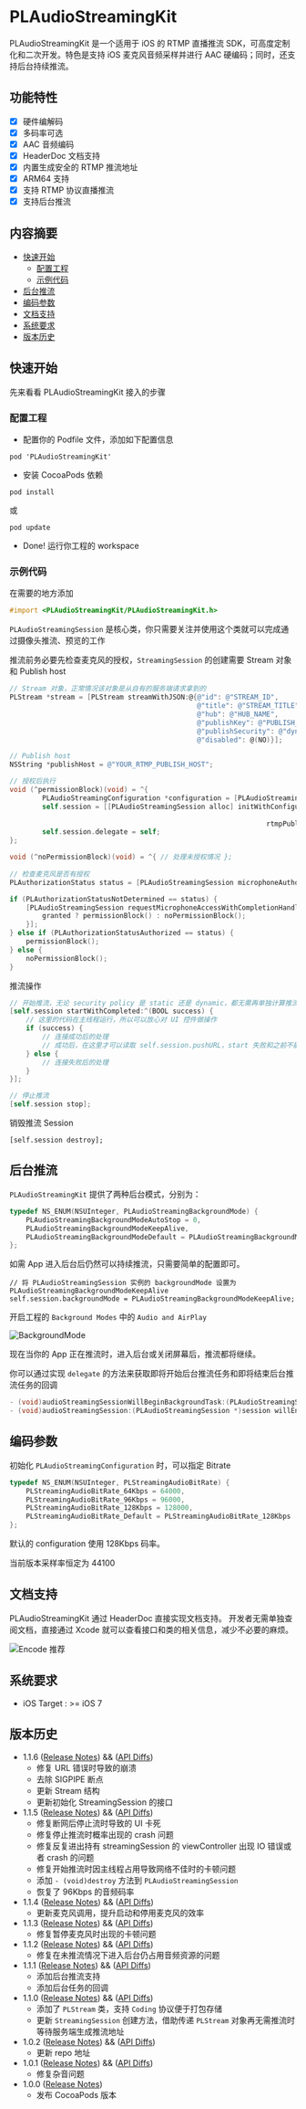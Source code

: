 # PLAudioStreamingKit

PLAudioStreamingKit 是一个适用于 iOS 的 RTMP 直播推流 SDK，可高度定制化和二次开发。特色是支持 iOS 麦克风音频采样并进行 AAC 硬编码；同时，还支持后台持续推流。

## 功能特性

- [x] 硬件编解码
- [x] 多码率可选
- [x] AAC 音频编码
- [x] HeaderDoc 文档支持
- [x] 内置生成安全的 RTMP 推流地址
- [x] ARM64 支持
- [x] 支持 RTMP 协议直播推流
- [x] 支持后台推流

## 内容摘要

- [快速开始](#快速开始)
	- [配置工程](#配置工程)
	- [示例代码](#示例代码)
- [后台推流](#后台推流)
- [编码参数](#编码参数)
- [文档支持](#文档支持)
- [系统要求](#系统要求)
- [版本历史](#版本历史)

## 快速开始

先来看看 PLAudioStreamingKit 接入的步骤

### 配置工程

- 配置你的 Podfile 文件，添加如下配置信息

```shell
pod 'PLAudioStreamingKit'
```

- 安装 CocoaPods 依赖

```shell
pod install
```

或

```shell
pod update
```

- Done! 运行你工程的 workspace

### 示例代码

在需要的地方添加

```Objective-C
#import <PLAudioStreamingKit/PLAudioStreamingKit.h>
```

```PLAudioStreamingSession``` 是核心类，你只需要关注并使用这个类就可以完成通过摄像头推流、预览的工作

推流前务必要先检查麦克风的授权，```StreamingSession``` 的创建需要 Stream 对象和 Publish host

```Objective-C
// Stream 对象，正常情况该对象是从自有的服务端请求拿到的
PLStream *stream = [PLStream streamWithJSON:@{@"id": @"STREAM_ID",
                                              @"title": @"STREAM_TITLE",
                                              @"hub": @"HUB_NAME",
                                              @"publishKey": @"PUBLISH_KEY",
                                              @"publishSecurity": @"dynamic", // or static
                                              @"disabled": @(NO)}];

// Publish host
NSString *publishHost = @"YOUR_RTMP_PUBLISH_HOST";

// 授权后执行
void (^permissionBlock)(void) = ^{
        PLAudioStreamingConfiguration *configuration = [PLAudioStreamingConfiguration defaultConfiguration];
        self.session = [[PLAudioStreamingSession alloc] initWithConfiguration:configuration
                                                                        stream:stream
                                                               rtmpPublishHost:publishHost];
        self.session.delegate = self;
};

void (^noPermissionBlock)(void) = ^{ // 处理未授权情况 };
    
// 检查麦克风是否有授权
PLAuthorizationStatus status = [PLAudioStreamingSession microphoneAuthorizationStatus];

if (PLAuthorizationStatusNotDetermined == status) {
    [PLAudioStreamingSession requestMicrophoneAccessWithCompletionHandler:^(BOOL granted) {
        granted ? permissionBlock() : noPermissionBlock();
    }];
} else if (PLAuthorizationStatusAuthorized == status) {
    permissionBlock();
} else {
	noPermissionBlock();
}
```

推流操作

```Objective-C
// 开始推流，无论 security policy 是 static 还是 dynamic，都无需再单独计算推流地址
[self.session startWithCompleted:^(BOOL success) {
	// 这里的代码在主线程运行，所以可以放心对 UI 控件做操作
	if (success) {
		// 连接成功后的处理
		// 成功后，在这里才可以读取 self.session.pushURL，start 失败和之前不能确保读取到正确的 URL
	} else {
    	// 连接失败后的处理
	}
}];

// 停止推流
[self.session stop];
```

销毁推流 Session

```
[self.session destroy];
```

## 后台推流

```PLAudioStreamingKit``` 提供了两种后台模式，分别为：

```Objective-C
typedef NS_ENUM(NSUInteger, PLAudioStreamingBackgroundMode) {
    PLAudioStreamingBackgroundModeAutoStop = 0,
    PLAudioStreamingBackgroundModeKeepAlive,
    PLAudioStreamingBackgroundModeDefault = PLAudioStreamingBackgroundModeAutoStop
};
```

如需 App 进入后台后仍然可以持续推流，只需要简单的配置即可。

```
// 将 PLAudioStreamingSession 实例的 backgroundMode 设置为 PLAudioStreamingBackgroundModeKeepAlive
self.session.backgroundMode = PLAudioStreamingBackgroundModeKeepAlive;
```
开启工程的 ```Background Modes``` 中的 ```Audio and AirPlay```

![BackgroundMode](https://github.com/pili-engineering/PLAudioStreamingKit/blob/master/Images/background-mode.png?raw=true)

现在当你的 App 正在推流时，进入后台或关闭屏幕后，推流都将继续。

你可以通过实现 ```delegate``` 的方法来获取即将开始后台推流任务和即将结束后台推流任务的回调

```Objective-C
- (void)audioStreamingSessionWillBeginBackgroundTask:(PLAudioStreamingSession *)session;
- (void)audioStreamingSession:(PLAudioStreamingSession *)session willEndBackgroundTask:(BOOL)isExpirationOccurred;
```

## 编码参数

初始化 ```PLAudioStreamingConfiguration``` 时，可以指定 Bitrate

```Objective-C
typedef NS_ENUM(NSUInteger, PLStreamingAudioBitRate) {
    PLStreamingAudioBitRate_64Kbps = 64000,
    PLStreamingAudioBitRate_96Kbps = 96000,
    PLStreamingAudioBitRate_128Kbps = 128000,
    PLStreamingAudioBitRate_Default = PLStreamingAudioBitRate_128Kbps
};
```

默认的 configuration 使用 128Kbps 码率。

当前版本采样率恒定为 44100

## 文档支持

PLAudioStreamingKit 通过 HeaderDoc 直接实现文档支持。
开发者无需单独查阅文档，直接通过 Xcode 就可以查看接口和类的相关信息，减少不必要的麻烦。

![Encode 推荐](https://github.com/pili-engineering/PLAudioStreamingKit/blob/master/Images/header-doc.png?raw=true)

## 系统要求

- iOS Target : >= iOS 7

## 版本历史

- 1.1.6 ([Release Notes](https://github.com/pili-engineering/PLAudioStreamingKit/blob/master/ReleaseNotes/release-notes-1.1.6.md)) && ([API Diffs](https://github.com/pili-engineering/PLAudioStreamingKit/blob/master/APIDiffs/api-diffs-1.1.6.md))
    - 修复 URL 错误时导致的崩溃
    - 去除 SIGPIPE 断点
    - 更新 Stream 结构
    - 更新初始化 StreamingSession 的接口
- 1.1.5 ([Release Notes](https://github.com/pili-engineering/PLAudioStreamingKit/blob/master/ReleaseNotes/release-notes-1.1.5.md)) && ([API Diffs](https://github.com/pili-engineering/PLAudioStreamingKit/blob/master/APIDiffs/api-diffs-1.1.5.md))
    - 修复断网后停止流时导致的 UI 卡死
    - 修复停止推流时概率出现的 crash 问题
    - 修复反复进出持有 streamingSession 的 viewController 出现 IO 错误或者 crash 的问题
    - 修复开始推流时因主线程占用导致网络不佳时的卡顿问题
    - 添加 `- (void)destroy` 方法到 `PLAudioStreamingSession`
    - 恢复了 96Kbps 的音频码率
- 1.1.4 ([Release Notes](https://github.com/pili-engineering/PLAudioStreamingKit/blob/master/ReleaseNotes/release-notes-1.1.4.md)) && ([API Diffs](https://github.com/pili-engineering/PLAudioStreamingKit/blob/master/APIDiffs/api-diffs-1.1.4.md))
    - 更新麦克风调用，提升启动和停用麦克风的效率
- 1.1.3 ([Release Notes](https://github.com/pili-engineering/PLAudioStreamingKit/blob/master/ReleaseNotes/release-notes-1.1.3.md)) && ([API Diffs](https://github.com/pili-engineering/PLAudioStreamingKit/blob/master/APIDiffs/api-diffs-1.1.3.md))
    - 修复暂停麦克风时出现的卡顿问题
- 1.1.2 ([Release Notes](https://github.com/pili-engineering/PLAudioStreamingKit/blob/master/ReleaseNotes/release-notes-1.1.2.md)) && ([API Diffs](https://github.com/pili-engineering/PLAudioStreamingKit/blob/master/APIDiffs/api-diffs-1.1.2.md))
    - 修复在未推流情况下进入后台仍占用音频资源的问题
- 1.1.1 ([Release Notes](https://github.com/pili-engineering/PLAudioStreamingKit/blob/master/ReleaseNotes/release-notes-1.1.1.md)) && ([API Diffs](https://github.com/pili-engineering/PLAudioStreamingKit/blob/master/APIDiffs/api-diffs-1.1.1.md))
    - 添加后台推流支持
    - 添加后台任务的回调
- 1.1.0 ([Release Notes](https://github.com/pili-engineering/PLAudioStreamingKit/blob/master/ReleaseNotes/release-notes-1.1.0.md)) && ([API Diffs](https://github.com/pili-engineering/PLAudioStreamingKit/blob/master/APIDiffs/api-diffs-1.1.0.md))
	- 添加了 `PLStream` 类，支持 `Coding` 协议便于打包存储
	- 更新 `StreamingSession` 创建方法，借助传递 `PLStream` 对象再无需推流时等待服务端生成推流地址
- 1.0.2 ([Release Notes](https://github.com/pili-engineering/PLAudioStreamingKit/blob/master/ReleaseNotes/release-notes-1.0.2.md)) && ([API Diffs](https://github.com/pili-engineering/PLAudioStreamingKit/blob/master/APIDiffs/api-diffs-1.0.2.md))
	- 更新 repo 地址
- 1.0.1 ([Release Notes](https://github.com/pili-engineering/PLAudioStreamingKit/blob/master/ReleaseNotes/release-notes-1.0.1.md)) && ([API Diffs](https://github.com/pili-engineering/PLAudioStreamingKit/blob/master/APIDiffs/api-diffs-1.0.1.md))
	- 修复杂音问题 
- 1.0.0 ([Release Notes](https://github.com/pili-engineering/PLAudioStreamingKit/blob/master/ReleaseNotes/release-notes-1.0.0.md))
	- 发布 CocoaPods 版本
